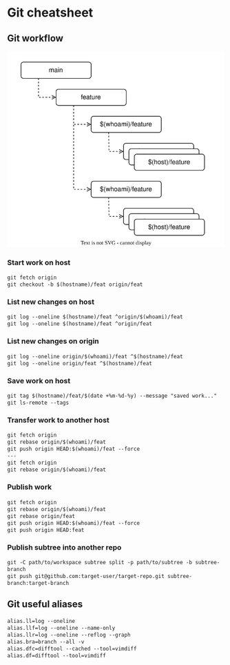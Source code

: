# Git cheatsheet

## Git workflow
![Workflow](git.drawio.svg)

### Start work on host
```
git fetch origin
git checkout -b $(hostname)/feat origin/feat
```
### List new changes on host
```
git log --oneline $(hostname)/feat ^origin/$(whoami)/feat
git log --oneline $(hostname)/feat ^origin/feat
```
### List new changes on origin
```
git log --oneline origin/$(whoami)/feat ^$(hostname)/feat
git log --oneline origin/feat ^$(hostname)/feat
```
### Save work on host
```
git tag $(hostname)/feat/$(date +%m-%d-%y) --message "saved work..."
git ls-remote --tags
```
### Transfer work to another host
```
git fetch origin
git rebase origin/$(whoami)/feat
git push origin HEAD:$(whoami)/feat --force
---
git fetch origin
git rebase origin/$(whoami)/feat
```
### Publish work
```
git fetch origin
git rebase origin/$(whoami)/feat
git rebase origin/feat
git push origin HEAD:$(whoami)/feat --force
git push origin HEAD:feat
```
### Publish subtree into another repo
```
git -C path/to/workspace subtree split -p path/to/subtree -b subtree-branch
git push git@github.com:target-user/target-repo.git subtree-branch:target-branch
```
## Git useful aliases
```
alias.ll=log --oneline
alias.llf=log --oneline --name-only
alias.llr=log --oneline --reflog --graph
alias.bra=branch --all -v
alias.dfc=difftool --cached --tool=vimdiff
alias.df=difftool --tool=vimdiff
```

